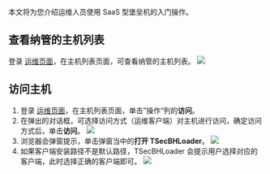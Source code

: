 本文将为您介绍运维人员使用 SaaS 型堡垒机的入门操作。

## 查看纳管的主机列表
登录 [运维页面](https://cloud.tencent.com/document/product/1025/55183)，在主机列表页面，可查看纳管的主机列表。
![](https://main.qcloudimg.com/raw/43d6cc41077bfdbf324ce2cd108d2f89.jpg)

## 访问主机
1. 登录 [运维页面](https://cloud.tencent.com/document/product/1025/55183)，在主机列表页面，单击”操作“列的**访问**。
2. 在弹出的对话框，可选择访问方式（运维客户端）对主机进行访问，确定访问方式后，单击**访问**。
![](https://main.qcloudimg.com/raw/0a5d66ff56292b1ab746b94c213b4345.png)
3. 浏览器会弹窗提示，单击弹窗当中的**打开 TSecBHLoader**。
![](https://main.qcloudimg.com/raw/3cbd79c82333e53127ed2d428d569b4d.jpg) 
4.	如果客户端安装路径不是默认路径，TSecBHLoader 会提示用户选择对应的客户端，此时选择正确的客户端即可。
![](https://main.qcloudimg.com/raw/cd86070dce10172e6dad3cadf52c2d44.jpg)
